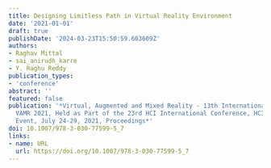 ```yaml
---
title: Designing Limitless Path in Virtual Reality Environment
date: '2021-01-01'
draft: true
publishDate: '2024-03-23T15:50:59.603609Z'
authors:
- Raghav Mittal
- sai_anirudh_karre
- Y. Raghu Reddy
publication_types:
- 'conference'
abstract: ''
featured: false
publication: '*Virtual, Augmented and Mixed Reality - 13th International Conference,
  VAMR 2021, Held as Part of the 23rd HCI International Conference, HCII 2021, Virtual
  Event, July 24-29, 2021, Proceedings*'
doi: 10.1007/978-3-030-77599-5_7
links:
- name: URL
  url: https://doi.org/10.1007/978-3-030-77599-5_7
---
```


